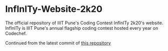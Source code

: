 # InfInITy-Website-2k20

The official repository of IIIT Pune's Coding Contest InfInITy 2k20's website. InfInITy is IIIT Pune's annual flagship coding contest hosted every year on Codechef.

Continued from the latest commit of [this repository](https://github.com/IIIT-Pune/InfInITy-2k20)
